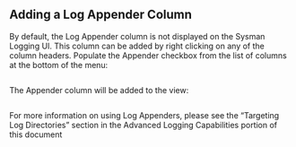 ## Adding a Log Appender Column

By default, the Log Appender column is not displayed on the Sysman Logging UI. This column can be added by right clicking on any of the column headers. Populate the Appender checkbox from the list of columns at the bottom of the menu:

![]()

The Appender column will be added to the view:

![]()

For more information on using Log Appenders, please see the “Targeting Log Directories” section in the Advanced Logging Capabilities portion of this document

